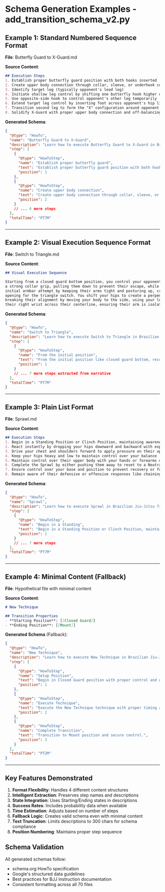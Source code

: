 # Schema Generation Examples - add_transition_schema_v2.py

## Example 1: Standard Numbered Sequence Format

**File**: Butterfly Guard to X-Guard.md

**Source Content**:
```markdown
## Execution Steps
1. Establish proper butterfly guard position with both hooks inserted
2. Create upper body connection through collar, sleeve, or underhook control
3. Identify target leg (typically opponent's lead leg)
4. Initiate shallow leg control by shifting one butterfly hook higher on opponent's leg
5. Use opposite-side hook to control opponent's other leg temporarily
6. Extend target leg control by inserting foot across opponent's hip line
7. Transition second leg to form the "X" configuration around opponent's controlled leg
8. Solidify X-Guard with proper upper body connection and off-balancing grips
```

**Generated Schema**:
```json
{
  "@type": "HowTo",
  "name": "Butterfly Guard to X-Guard",
  "description": "Learn how to execute Butterfly Guard to X-Guard in Brazilian Jiu-Jitsu. Success: Beginner 35%, Intermediate 60%, Advanced 85%.",
  "step": [
    {
      "@type": "HowToStep",
      "name": "Establish proper butterfly guard",
      "text": "Establish proper butterfly guard position with both hooks inserted",
      "position": 1
    },
    {
      "@type": "HowToStep",
      "name": "Create upper body connection",
      "text": "Create upper body connection through collar, sleeve, or underhook control",
      "position": 2
    }
    // ... 6 more steps
  ],
  "totalTime": "PT7M"
}
```

---

## Example 2: Visual Execution Sequence Format

**File**: Switch to Triangle.md

**Source Content**:
```markdown
## Visual Execution Sequence

Starting from a closed guard bottom position, you control your opponent's posture with 
a strong collar grip, pulling them down to prevent their escape, while they defend an 
initial armbar attempt by keeping their arms tight and posturing up, creating a momentary 
opening for the triangle switch. You shift your hips to create a perpendicular angle, 
breaking their alignment by moving your body to the side, using your left hand to secure 
their right wrist across their centerline, ensuring their arm is isolated for the setup...
```

**Generated Schema**:
```json
{
  "@type": "HowTo",
  "name": "Switch to Triangle",
  "description": "Learn how to execute Switch to Triangle in Brazilian Jiu-Jitsu from Closed Guard Bottom to Triangle Control. Success: Beginner 45%, Intermediate 70%, Advanced 85%.",
  "step": [
    {
      "@type": "HowToStep",
      "name": "From the initial position",
      "text": "From the initial position like closed guard bottom, recognize the opponent's defensive structure and arm positioning, identifying a momentary lapse as they defend another threat.",
      "position": 1
    }
    // ... 7 more steps extracted from narrative
  ],
  "totalTime": "PT7M"
}
```

---

## Example 3: Plain List Format

**File**: Sprawl.md

**Source Content**:
```markdown
## Execution Steps
1. Begin in a Standing Position or Clinch Position, maintaining awareness of the opponent's movements
2. React instantly by dropping your hips downward and backward with explosive speed
3. Drive your chest and shoulders forward to apply pressure on their upper back or head
4. Keep your hips heavy and low to maintain control over your balance
5. Maintain control over their upper body with your hands or forearms during the transition
6. Complete the Sprawl by either pushing them away to reset to a Neutral Position
7. Ensure control over your base and position to prevent recovery or follow-up attacks
8. Remain aware of their defensive or offensive responses like chaining attacks
```

**Generated Schema**:
```json
{
  "@type": "HowTo",
  "name": "Sprawl",
  "description": "Learn how to execute Sprawl in Brazilian Jiu-Jitsu from Standing Position to Neutral Position. Success: Beginner 50%, Intermediate 65%, Advanced 80%.",
  "step": [
    {
      "@type": "HowToStep",
      "name": "Begin in a Standing",
      "text": "Begin in a Standing Position or Clinch Position, maintaining awareness of the opponent's movements and recognizing the initiation of a takedown attempt when they drop their level to attack your legs.",
      "position": 1
    }
    // ... 7 more steps
  ],
  "totalTime": "PT7M"
}
```

---

## Example 4: Minimal Content (Fallback)

**File**: Hypothetical file with minimal content

**Source Content**:
```markdown
# New Technique

## Transition Properties
- **Starting Position**: [[Closed Guard]]
- **Ending Position**: [[Mount]]
```

**Generated Schema** (Fallback):
```json
{
  "@type": "HowTo",
  "name": "New Technique",
  "description": "Learn how to execute New Technique in Brazilian Jiu-Jitsu from Closed Guard to Mount.",
  "step": [
    {
      "@type": "HowToStep",
      "name": "Setup Position",
      "text": "Begin in Closed Guard position with proper control and grips established.",
      "position": 1
    },
    {
      "@type": "HowToStep",
      "name": "Execute Technique",
      "text": "Execute the New Technique technique with proper timing and body mechanics.",
      "position": 2
    },
    {
      "@type": "HowToStep",
      "name": "Complete Transition",
      "text": "Transition to Mount position and secure control.",
      "position": 3
    }
  ],
  "totalTime": "PT2M"
}
```

---

## Key Features Demonstrated

1. **Format Flexibility**: Handles 4 different content structures
2. **Intelligent Extraction**: Preserves step names and descriptions
3. **State Integration**: Uses Starting/Ending states in descriptions
4. **Success Rates**: Includes probability data when available
5. **Time Estimation**: Adjusts based on number of steps
6. **Fallback Logic**: Creates valid schema even with minimal content
7. **Text Truncation**: Limits descriptions to 300 chars for schema compliance
8. **Position Numbering**: Maintains proper step sequence

## Schema Validation

All generated schemas follow:
- schema.org HowTo specification
- Google's structured data guidelines
- Best practices for BJJ instruction documentation
- Consistent formatting across all 70 files
